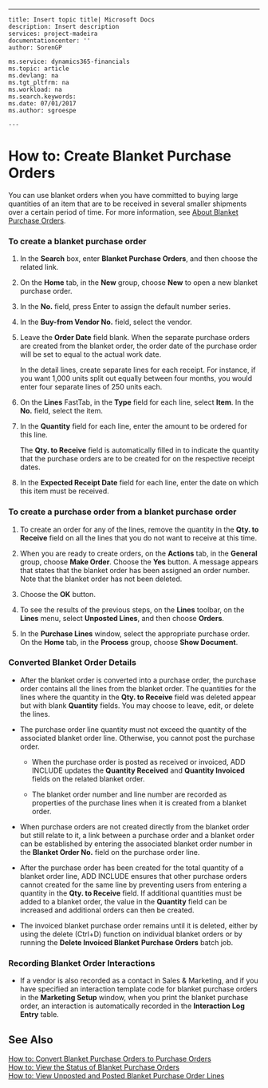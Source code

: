---
    title: Insert topic title| Microsoft Docs
    description: Insert description
    services: project-madeira
    documentationcenter: ''
    author: SorenGP

    ms.service: dynamics365-financials
    ms.topic: article
    ms.devlang: na
    ms.tgt_pltfrm: na
    ms.workload: na
    ms.search.keywords:
    ms.date: 07/01/2017
    ms.author: sgroespe

    ---
# How to: Create Blanket Purchase Orders
You can use blanket orders when you have committed to buying large quantities of an item that are to be received in several smaller shipments over a certain period of time. For more information, see [About Blanket Purchase Orders](../FullExperience/about-blanket-purchase-orders.md).  
  
### To create a blanket purchase order  
  
1.  In the **Search** box, enter **Blanket Purchase Orders**, and then choose the related link.  
  
2.  On the **Home** tab, in the **New** group, choose **New** to open a new blanket purchase order.  
  
3.  In the **No.** field, press Enter to assign the default number series.  
  
4.  In the **Buy-from Vendor No.** field, select the vendor.  
  
5.  Leave the **Order Date** field blank. When the separate purchase orders are created from the blanket order, the order date of the purchase order will be set to equal to the actual work date.  
  
     In the detail lines, create separate lines for each receipt. For instance, if you want 1,000 units split out equally between four months, you would enter four separate lines of 250 units each.  
  
6.  On the **Lines** FastTab, in the **Type** field for each line, select **Item**. In the **No.** field, select the item.  
  
7.  In the **Quantity** field for each line, enter the amount to be ordered for this line.  
  
     The **Qty. to Receive** field is automatically filled in to indicate the quantity that the purchase orders are to be created for on the respective receipt dates.  
  
8.  In the **Expected Receipt Date** field for each line, enter the date on which this item must be received.  
  
### To create a purchase order from a blanket purchase order  
  
1.  To create an order for any of the lines, remove the quantity in the **Qty. to Receive** field on all the lines that you do not want to receive at this time.  
  
2.  When you are ready to create orders, on the **Actions** tab, in the **General** group, choose **Make Order**. Choose the **Yes** button. A message appears that states that the blanket order has been assigned an order number. Note that the blanket order has not been deleted.  
  
3.  Choose the **OK** button.  
  
4.  To see the results of the previous steps, on the **Lines** toolbar, on the **Lines** menu, select **Unposted Lines**, and then choose **Orders**.  
  
5.  In the **Purchase Lines** window, select the appropriate purchase order. On the **Home** tab, in the **Process** group, choose **Show Document**.  
  
### Converted Blanket Order Details  
  
-   After the blanket order is converted into a purchase order, the purchase order contains all the lines from the blanket order. The quantities for the lines where the quantity in the **Qty. to Receive**  field was deleted appear but with blank **Quantity**  fields. You may choose to leave, edit, or delete the lines.  
  
-   The purchase order line quantity must not exceed the quantity of the associated blanket order line. Otherwise, you cannot post the purchase order.  
  
    -   When the purchase order is posted as received or invoiced, ADD INCLUDE<!--[!INCLUDE[navnow](../../includes/navnow_md.md)]--> updates the **Quantity Received** and **Quantity Invoiced** fields on the related blanket order.  
  
    -   The blanket order number and line number are recorded as properties of the purchase lines when it is created from a blanket order.  
  
-   When purchase orders are not created directly from the blanket order but still relate to it, a link between a purchase order and a blanket order can be established by entering the associated blanket order number in the **Blanket Order No.** field on the purchase order line.  
  
-   After the purchase order has been created for the total quantity of a blanket order line, ADD INCLUDE<!--[!INCLUDE[navnow](../../includes/navnow_md.md)]--> ensures that other purchase orders cannot created for the same line by preventing users from entering a quantity in the **Qty. to Receive** field. If additional quantities must be added to a blanket order, the value in the **Quantity** field can be increased and additional orders can then be created.  
  
-   The invoiced blanket purchase order remains until it is deleted, either by using the delete \(Ctrl\+D\) function on individual blanket orders or by running the **Delete Invoiced Blanket Purchase Orders** batch job.  
  
### Recording Blanket Order Interactions  
  
-   If a vendor is also recorded as a contact in Sales & Marketing, and if you have specified an interaction template code for blanket purchase orders in the **Marketing Setup** window, when you print the blanket purchase order, an interaction is automatically recorded in the **Interaction Log Entry** table.  
  
## See Also  
 [How to: Convert Blanket Purchase Orders to Purchase Orders](../FullExperience/how-to-convert-blanket-purchase-orders-to-purchase-orders.md)   
 [How to: View the Status of Blanket Purchase Orders](../FullExperience/how-to-view-the-status-of-blanket-purchase-orders.md)   
 [How to: View Unposted and Posted Blanket Purchase Order Lines](../FullExperience/how-to-view-unposted-and-posted-blanket-purchase-order-lines.md)
